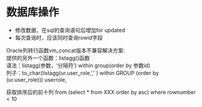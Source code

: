 # 数据库操作
* 修改数据，在sql的查询语句后增加for updated  
* 每次查询时，应该同时查询rowid字段


Oracle列转行函数vm_concat版本不兼容解决方案:  
提供的另外一个函数：listagg()函数  
 语法：listagg(参数，‘分隔符’) within group(order by 参数id)  
 列子：to_char(listagg(ur.user_role,',' ) within GROUP (order by (ur.user_role))) userrole,  

获取排序后的前十列
from (select * from XXX order by asc) where rownumber < 10
